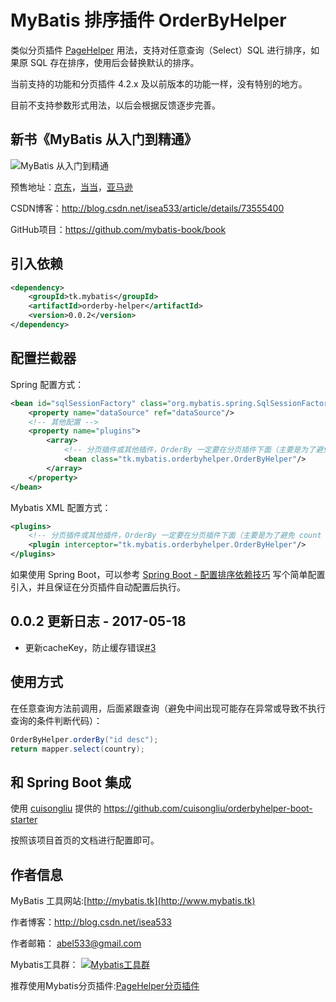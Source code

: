 # MyBatis 排序插件 OrderByHelper

类似分页插件 [PageHelper](https://github.com/pagehelper/Mybatis-PageHelper) 用法，支持对任意查询（Select）SQL 进行排序，如果原 SQL 存在排序，使用后会替换默认的排序。

当前支持的功能和分页插件 4.2.x 及以前版本的功能一样，没有特别的地方。

目前不支持参数形式用法，以后会根据反馈逐步完善。

## 新书《MyBatis 从入门到精通》

![MyBatis 从入门到精通](https://github.com/mybatis-book/book/raw/master/book.png)

预售地址：[京东](https://item.jd.com/12103309.html)，[当当](http://product.dangdang.com/25098208.html)，[亚马逊](https://www.amazon.cn/MyBatis从入门到精通-刘增辉/dp/B072RC11DM/ref=sr_1_18?ie=UTF8&qid=1498007125&sr=8-18&keywords=mybatis)

CSDN博客：http://blog.csdn.net/isea533/article/details/73555400

GitHub项目：https://github.com/mybatis-book/book


## 引入依赖
```xml
<dependency>
    <groupId>tk.mybatis</groupId>
    <artifactId>orderby-helper</artifactId>
    <version>0.0.2</version>
</dependency>
```

## 配置拦截器
Spring 配置方式：
```xml
<bean id="sqlSessionFactory" class="org.mybatis.spring.SqlSessionFactoryBean">
    <property name="dataSource" ref="dataSource"/>
    <!-- 其他配置 -->
    <property name="plugins">
        <array>
            <!-- 分页插件或其他插件，OrderBy 一定要在分页插件下面（主要是为了避免 count 也被增加排序） -->
            <bean class="tk.mybatis.orderbyhelper.OrderByHelper"/>
        </array>
    </property>
</bean>
```
Mybatis XML 配置方式：
```xml
<plugins>
    <!-- 分页插件或其他插件，OrderBy 一定要在分页插件下面（主要是为了避免 count 也被增加排序） -->
    <plugin interceptor="tk.mybatis.orderbyhelper.OrderByHelper"/>
</plugins>
```

如果使用 Spring Boot，可以参考 [Spring Boot - 配置排序依赖技巧](http://blog.csdn.net/isea533/article/details/53975720) 写个简单配置引入，并且保证在分页插件自动配置后执行。

## 0.0.2 更新日志 - 2017-05-18

- 更新cacheKey，防止缓存错误[#3](https://github.com/abel533/OrderByHelper/issues/3)

## 使用方式
在任意查询方法前调用，后面紧跟查询（避免中间出现可能存在异常或导致不执行查询的条件判断代码）：
```java
OrderByHelper.orderBy("id desc");
return mapper.select(country);
```

## 和 Spring Boot 集成

使用 [cuisongliu](https://github.com/cuisongliu) 提供的 https://github.com/cuisongliu/orderbyhelper-boot-starter

按照该项目首页的文档进行配置即可。

## 作者信息

MyBatis 工具网站:[http://mybatis.tk](http://www.mybatis.tk)

作者博客：http://blog.csdn.net/isea533

作者邮箱： abel533@gmail.com

Mybatis工具群： <a target="_blank" href="http://shang.qq.com/wpa/qunwpa?idkey=7c2f018e4cddc7d4aad04fc312b2d69361a0a896a4f59219a7914953a57bffc2"><img border="0" src="http://pub.idqqimg.com/wpa/images/group.png" alt="Mybatis工具群" title="Mybatis工具群"></a>

推荐使用Mybatis分页插件:[PageHelper分页插件](https://github.com/pagehelper/Mybatis-PageHelper)
